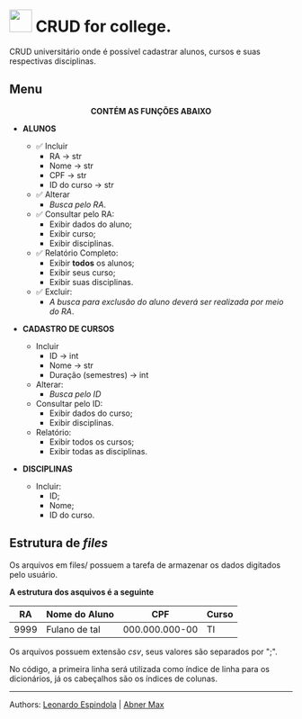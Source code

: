 # <img src="https://media.giphy.com/media/LMt9638dO8dftAjtco/giphy.gif" width="40px"> CRUD for college.

CRUD universitário onde é possível cadastrar alunos, cursos e suas respectivas disciplinas. 


## Menu

<div align="center">

**CONTÉM AS FUNÇÕES ABAIXO**

</div>

 - **ALUNOS**
    - ✅ Incluir 
        - RA -> str
        - Nome -> str
        - CPF -> str
        - ID do curso -> str
    - ✅ Alterar 
        - _Busca pelo RA_.
    - ✅ Consultar pelo RA:
        - Exibir dados do aluno;
        - Exibir curso;
        - Exibir disciplinas.
    - ✅ Relatório Completo:
        - Exibir **todos** os alunos;
        - Exibir seus curso;
        - Exibir suas disciplinas.
    - ✅ Excluir:
        - _A busca para exclusão do aluno deverá ser realizada por meio do RA_.

 - **CADASTRO DE CURSOS**
    - Incluir
        - ID -> int
        - Nome -> str
        - Duração (semestres) -> int
    - Alterar:
        - _Busca pelo ID_
    - Consultar pelo ID:
        - Exibir dados do curso;
        - Exibir disciplinas.
    - Relatório: 
        - Exibir todos os cursos;
        - Exibir todas as disciplinas.
    
 - **DISCIPLINAS**
    - Incluir:
        - ID;
        - Nome;
        - ID do curso.


## Estrutura de _files_

Os arquivos em files/ possuem a tarefa de armazenar os dados digitados pelo usuário.

**A estrutura dos asquivos é a seguinte**

<div align='center'>

RA   | Nome do Aluno | CPF             | Curso
-----|---------------|-----------------|--------
9999 | Fulano de tal | 000.000.000-00  | TI

</div>

Os arquivos possuem extensão _csv_, seus valores são separados por ";".

No código, a primeira linha será utilizada como índice de linha para os dicionários, já os cabeçalhos são os índices de colunas.

___

Authors: [Leonardo Espindola](https://github.com/HiLeomoreira) | [Abner Max](https://github.com/AbnerMax99)